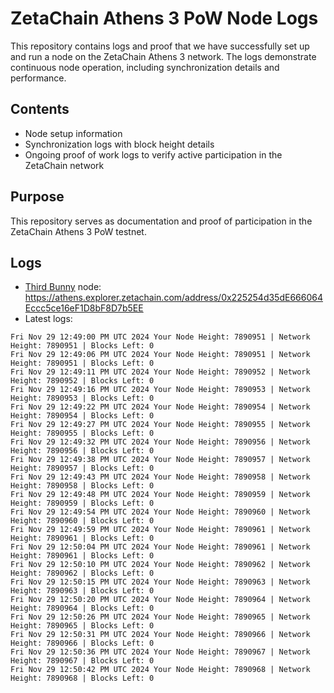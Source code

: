 # ZetaChain Athens 3 PoW Node Logs
This repository contains logs and proof that we have successfully set up and run a node on the ZetaChain Athens 3 network. The logs demonstrate continuous node operation, including synchronization details and performance.

## Contents
- Node setup information
- Synchronization logs with block height details
- Ongoing proof of work logs to verify active participation in the ZetaChain network

## Purpose
This repository serves as documentation and proof of participation in the ZetaChain Athens 3 PoW testnet.

## Logs

- [Third Bunny](https://thirdbunny.xyz/) node: https://athens.explorer.zetachain.com/address/0x225254d35dE666064Eccc5ce16eF1D8bF8D7b5EE
- Latest logs:
```
Fri Nov 29 12:49:00 PM UTC 2024 Your Node Height: 7890951 | Network Height: 7890951 | Blocks Left: 0
Fri Nov 29 12:49:06 PM UTC 2024 Your Node Height: 7890951 | Network Height: 7890951 | Blocks Left: 0
Fri Nov 29 12:49:11 PM UTC 2024 Your Node Height: 7890952 | Network Height: 7890952 | Blocks Left: 0
Fri Nov 29 12:49:16 PM UTC 2024 Your Node Height: 7890953 | Network Height: 7890953 | Blocks Left: 0
Fri Nov 29 12:49:22 PM UTC 2024 Your Node Height: 7890954 | Network Height: 7890954 | Blocks Left: 0
Fri Nov 29 12:49:27 PM UTC 2024 Your Node Height: 7890955 | Network Height: 7890955 | Blocks Left: 0
Fri Nov 29 12:49:32 PM UTC 2024 Your Node Height: 7890956 | Network Height: 7890956 | Blocks Left: 0
Fri Nov 29 12:49:38 PM UTC 2024 Your Node Height: 7890957 | Network Height: 7890957 | Blocks Left: 0
Fri Nov 29 12:49:43 PM UTC 2024 Your Node Height: 7890958 | Network Height: 7890958 | Blocks Left: 0
Fri Nov 29 12:49:48 PM UTC 2024 Your Node Height: 7890959 | Network Height: 7890959 | Blocks Left: 0
Fri Nov 29 12:49:54 PM UTC 2024 Your Node Height: 7890960 | Network Height: 7890960 | Blocks Left: 0
Fri Nov 29 12:49:59 PM UTC 2024 Your Node Height: 7890961 | Network Height: 7890961 | Blocks Left: 0
Fri Nov 29 12:50:04 PM UTC 2024 Your Node Height: 7890961 | Network Height: 7890961 | Blocks Left: 0
Fri Nov 29 12:50:10 PM UTC 2024 Your Node Height: 7890962 | Network Height: 7890962 | Blocks Left: 0
Fri Nov 29 12:50:15 PM UTC 2024 Your Node Height: 7890963 | Network Height: 7890963 | Blocks Left: 0
Fri Nov 29 12:50:20 PM UTC 2024 Your Node Height: 7890964 | Network Height: 7890964 | Blocks Left: 0
Fri Nov 29 12:50:26 PM UTC 2024 Your Node Height: 7890965 | Network Height: 7890965 | Blocks Left: 0
Fri Nov 29 12:50:31 PM UTC 2024 Your Node Height: 7890966 | Network Height: 7890966 | Blocks Left: 0
Fri Nov 29 12:50:36 PM UTC 2024 Your Node Height: 7890967 | Network Height: 7890967 | Blocks Left: 0
Fri Nov 29 12:50:42 PM UTC 2024 Your Node Height: 7890968 | Network Height: 7890968 | Blocks Left: 0
```
